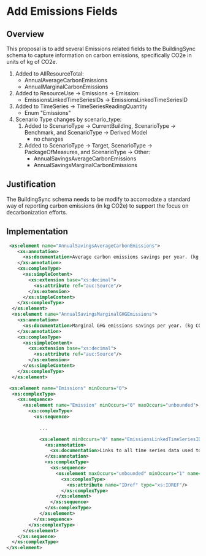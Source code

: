 # Add Emissions Fields

## Overview

This proposal is to add several Emissions related fields to the BuildingSync schema to capture information on carbon emissions, specifically CO2e in units of kg of CO2e. 

1. Added to AllResourceTotal:
	- AnnualAverageCarbonEmissions
	- AnnualMarginalCarbonEmissions
1. Added to ResourceUse -> Emissions -> Emission:
	- EmissionsLinkedTimeSeriesIDs -> EmissionsLinkedTimeSeriesID
1. Added to TimeSeries -> TimeSeriesReadingQuantity
	- Enum "Emissions"
1. Scenario Type changes by scenario_type:
	1. Added to ScenarioType -> CurrentBuilding, ScenarioType -> Benchmark, and ScenarioType -> Derived Model
		- no changes
	1. Added to ScenarioType -> Target, ScenarioType -> PackageOfMeasures, and ScenarioType -> Other:
		- AnnualSavingsAverageCarbonEmissions
		- AnnualSavingsMarginalCarbonEmissions

## Justification

The BuildingSync schema needs to be modify to accomodate a standard way of reporting carbon emissions (in kg CO2e) to support the focus on decarbonization efforts.

## Implementation

```xml
 <xs:element name="AnnualSavingsAverageCarbonEmissions">
    <xs:annotation>
      <xs:documentation>Average carbon emissions savings per year. (kg CO2e/year)</xs:documentation>
    </xs:annotation>
    <xs:complexType>
      <xs:simpleContent>
        <xs:extension base="xs:decimal">
          <xs:attribute ref="auc:Source"/>
        </xs:extension>
      </xs:simpleContent>
    </xs:complexType>
  </xs:element>
  <xs:element name="AnnualSavingsMarginalGHGEmissions">
    <xs:annotation>
      <xs:documentation>Marginal GHG emissions savings per year. (kg CO2e/year)</xs:documentation>
    </xs:annotation>
    <xs:complexType>
      <xs:simpleContent>
        <xs:extension base="xs:decimal">
          <xs:attribute ref="auc:Source"/>
        </xs:extension>
      </xs:simpleContent>
    </xs:complexType>
  </xs:element>
```
```xml
 <xs:element name="Emissions" minOccurs="0">
  <xs:complexType>
    <xs:sequence>
      <xs:element name="Emission" minOccurs="0" maxOccurs="unbounded">
        <xs:complexType>
          <xs:sequence>
          	
          	...

          	<xs:element minOccurs="0" name="EmissionsLinkedTimeSeriesIDs">
              <xs:annotation>
                <xs:documentation>Links to all time series data used to calculate the GHGEmissions</xs:documentation>
              </xs:annotation>
              <xs:complexType>
                <xs:sequence>
                  <xs:element maxOccurs="unbounded" minOccurs="1" name="EmissionsLinkedTimeSeriesID">
                    <xs:complexType>
                      <xs:attribute name="IDref" type="xs:IDREF"/>
                    </xs:complexType>
                  </xs:element>
                </xs:sequence>
              </xs:complexType>
            </xs:element>
          </xs:sequence>
        </xs:complexType>
      </xs:element>
    </xs:sequence>
  </xs:complexType>
</xs:element>
```

